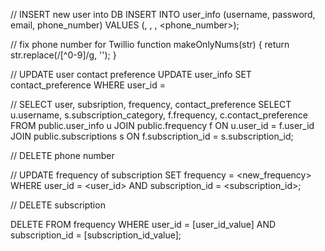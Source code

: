 // INSERT new user into DB
INSERT INTO user_info (username, password, email, phone_number)
VALUES (<username>, <password>, <email>, <phone_number>);

// fix phone number for Twillio
function makeOnlyNums(str) {
  return str.replace(/[^0-9]/g, '');
}


// UPDATE user contact preference
UPDATE user_info
SET contact_preference
WHERE user_id = <user id>


// SELECT user, subsription, frequency, contact_preference
SELECT u.username, s.subscription_category, f.frequency, c.contact_preference
FROM public.user_info u
JOIN public.frequency f ON u.user_id = f.user_id
JOIN public.subscriptions s ON f.subscription_id = s.subscription_id;


// DELETE phone number


// UPDATE frequency of subscription
SET frequency = <new_frequency>
WHERE user_id = <user_id> AND subscription_id = <subscription_id>;



// DELETE subscription

DELETE FROM frequency
WHERE user_id = [user_id_value] AND subscription_id = [subscription_id_value];


